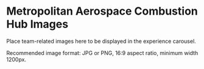 # Metropolitan Aerospace Combustion Hub Images

Place team-related images here to be displayed in the experience carousel.

Recommended image format: JPG or PNG, 16:9 aspect ratio, minimum width 1200px.
